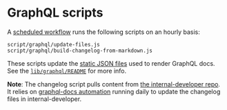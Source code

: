 # GraphQL scripts

A [scheduled workflow](../.github/workflows/update-graphql-files.yml) runs the following
scripts on an hourly basis:
```
script/graphql/update-files.js
script/graphql/build-changelog-from-markdown.js
```
These scripts update the [static JSON files](../../lib/graphql/static) used to
render GraphQL docs. See the [`lib/graphql/README`](../../lib/graphql/README.md)
for more info.

**Note**: The changelog script pulls content from [the internal-developer repo](https://github.com/github/internal-developer.github.com/tree/master/content/v4/changelog). It relies on [graphql-docs automation](https://github.com/github/graphql-docs/blob/master/lib/graphql_docs/update_internal_developer/change_log.rb) running daily to update the changelog files in internal-developer.
